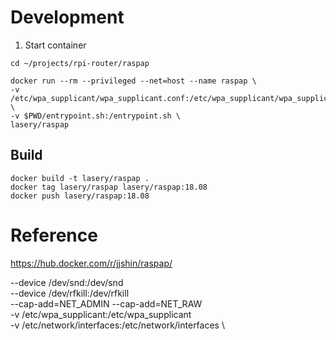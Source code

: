 # Development
1. Start container
```
cd ~/projects/rpi-router/raspap

docker run --rm --privileged --net=host --name raspap \
-v /etc/wpa_supplicant/wpa_supplicant.conf:/etc/wpa_supplicant/wpa_supplicant.conf \
-v $PWD/entrypoint.sh:/entrypoint.sh \
lasery/raspap
```

## Build
```
docker build -t lasery/raspap .
docker tag lasery/raspap lasery/raspap:18.08
docker push lasery/raspap:18.08
```

# Reference
https://hub.docker.com/r/jjshin/raspap/

--device /dev/snd:/dev/snd \
--device /dev/rfkill:/dev/rfkill \
--cap-add=NET_ADMIN --cap-add=NET_RAW \
-v /etc/wpa_supplicant:/etc/wpa_supplicant \
-v /etc/network/interfaces:/etc/network/interfaces \
